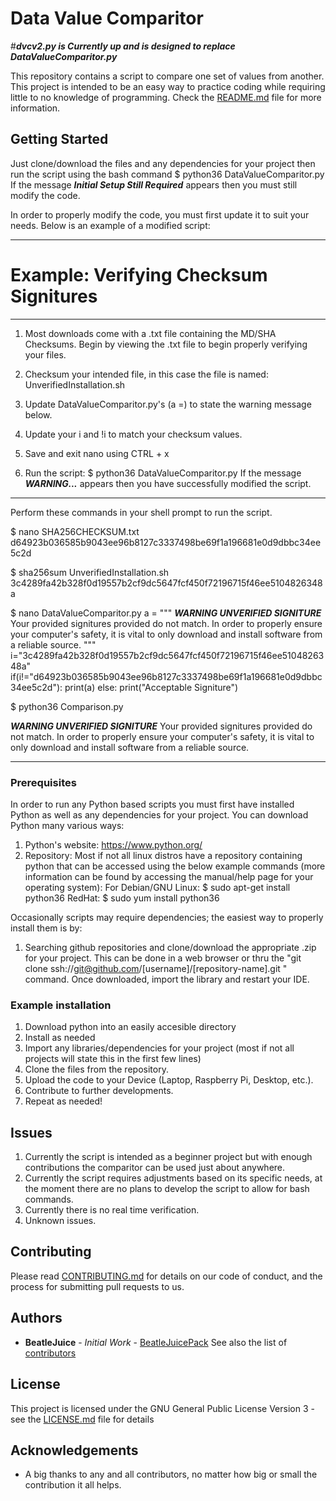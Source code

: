 # Data Value Comparitor

#***dvcv2.py is Currently up and is designed to replace DataValueComparitor.py***

This repository contains a script to compare one set of values from another.  
This project is intended to be an easy way to practice coding while requiring little to no knowledge of programming.
Check the [README.md](README.md) file for more information.

## Getting Started

Just clone/download the files and any dependencies for your project then run the script using the bash command
$ python36 DataValueComparitor.py
If the message ***Initial Setup Still Required*** appears then you must still modify the code.

In order to properly modify the code, you must first update it to suit your needs. Below is an example of a modified script:
_________________________________________________________________________________
# Example: Verifying Checksum Signitures
_________________________________________________________________________________
 1. Most downloads come with a .txt file containing the MD/SHA Checksums.
 Begin by viewing the .txt file to begin properly verifying your files.

 2. Checksum your intended file, in this case the file is named:
 UnverifiedInstallation.sh

 3. Update DataValueComparitor.py's (a =) to state the warning message below.
 
 4. Update your i and !i to match your checksum values.

 5. Save and exit nano using CTRL + x
 
 6. Run the script:
 $ python36 DataValueComparitor.py
 If the message ***WARNING...*** appears then you have successfully modified the script.
 _________________________________________________________________________________
 Perform these commands in your shell prompt to run the script.
 
 $ nano SHA256CHECKSUM.txt
 d64923b036585b9043ee96b8127c3337498be69f1a196681e0d9dbbc34ee5c2d

 $ sha256sum UnverifiedInstallation.sh
 3c4289fa42b328f0d19557b2cf9dc5647fcf450f72196715f46ee5104826348a

 $ nano DataValueComparitor.py
 a = """
 ***WARNING UNVERIFIED SIGNITURE***
 Your provided signitures provided do not match.  In order to
 properly ensure your computer's safety, it is vital to only
 download and install software from a reliable source.
 """
 i="3c4289fa42b328f0d19557b2cf9dc5647fcf450f72196715f46ee5104826348a"
 if(i!="d64923b036585b9043ee96b8127c3337498be69f1a196681e0d9dbbc34ee5c2d"):
      print(a)
 else:
      print("Acceptable Signiture")

 $ python36 Comparison.py

 ***WARNING UNVERIFIED SIGNITURE***
 Your provided signitures provided do not match.  In order to
 properly ensure your computer's safety, it is vital to only
 download and install software from a reliable source.
_________________________________________________________________________________

### Prerequisites

In order to run any Python based scripts you must first have installed Python as well as any dependencies for your project.
You can download Python many various ways:
1. Python's website: https://www.python.org/
2. Repository: Most if not all linux distros have a repository containing python that can be accessed using the below
example commands (more information can be found by accessing the manual/help page for your operating system):
For Debian/GNU Linux: $ sudo apt-get install python36
RedHat: $ sudo yum install python36

Occasionally scripts may require dependencies; the easiest way to properly install them is by:
1. Searching github repositories and clone/download the appropriate .zip for your project.  This can be done in a web browser
or thru the "git clone ssh://git@github.com/[username]/[repository-name].git	" command.  Once downloaded, import the library
and restart your IDE.

### Example installation

1. Download python into an easily accesible directory
2. Install as needed
3. Import any libraries/dependencies for your project (most if not all projects will state this in the first few lines)
4. Clone the files from the repository.
5. Upload the code to your Device (Laptop, Raspberry Pi, Desktop, etc.).
6. Contribute to further developments.
7. Repeat as needed!

## Issues

1. Currently the script is intended as a beginner project but with enough contributions the comparitor can be used just about
anywhere.
2. Currently the script requires adjustments based on its specific needs, at the moment there are no plans to develop
the script to allow for bash commands.
3. Currently there is no real time verification.
4. Unknown issues.

## Contributing

Please read [CONTRIBUTING.md](https://gist.github.com/BeatleJuicePack/47204bcc706e0e0c9e11d80e267f3d29) for details on our
code of conduct, and the process for submitting pull requests to us.

## Authors

* **BeatleJuice** - *Initial Work* - [BeatleJuicePack](https://github.com/BeatleJuicePack)
See also the list of [contributors](https://github.com/BeatleJuicePack/Arduino-Projects/contributors)

## License

This project is licensed under the GNU General Public License Version 3 - see the [LICENSE.md](LICENSE.md) file for details

## Acknowledgements

* A big thanks to any and all contributors, no matter how big or small the contribution it all helps.
